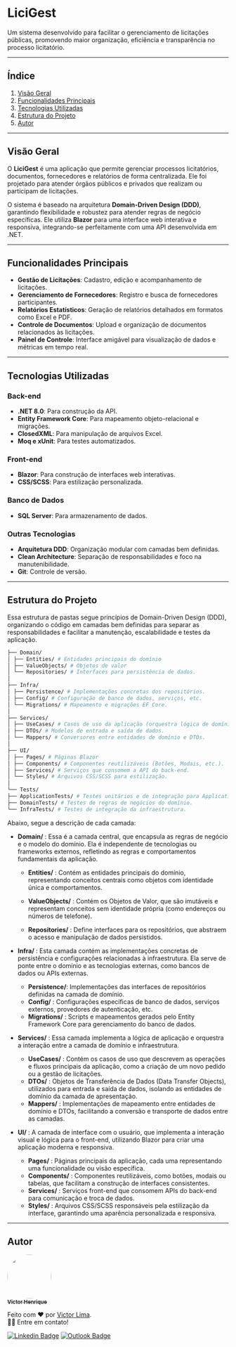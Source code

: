 # **LiciGest**

Um sistema desenvolvido para facilitar o gerenciamento de licitações públicas, promovendo maior organização, eficiência e transparência no processo licitatório.

---

## **Índice**

1. [Visão Geral](#visão-geral)
2. [Funcionalidades Principais](#funcionalidades-principais)
3. [Tecnologias Utilizadas](#tecnologias-utilizadas)
4. [Estrutura do Projeto](#estrutura-do-projeto)
5. [Autor](#autor)

---

## **Visão Geral**

O **LiciGest** é uma aplicação que permite gerenciar processos licitatórios, documentos, fornecedores e relatórios de forma centralizada. Ele foi projetado para atender órgãos públicos e privados que realizam ou participam de licitações.

O sistema é baseado na arquitetura **Domain-Driven Design (DDD)**, garantindo flexibilidade e robustez para atender regras de negócio específicas. Ele utiliza **Blazor** para uma interface web interativa e responsiva, integrando-se perfeitamente com uma API desenvolvida em .NET.

---

## **Funcionalidades Principais**

- **Gestão de Licitações**: Cadastro, edição e acompanhamento de licitações.
- **Gerenciamento de Fornecedores**: Registro e busca de fornecedores participantes.
- **Relatórios Estatísticos**: Geração de relatórios detalhados em formatos como Excel e PDF.
- **Controle de Documentos**: Upload e organização de documentos relacionados às licitações.
- **Painel de Controle**: Interface amigável para visualização de dados e métricas em tempo real.

---

## **Tecnologias Utilizadas**

### **Back-end**

- **.NET 8.0**: Para construção da API.
- **Entity Framework Core**: Para mapeamento objeto-relacional e migrações.
- **ClosedXML**: Para manipulação de arquivos Excel.
- **Moq e xUnit**: Para testes automatizados.

### **Front-end**

- **Blazor**: Para construção de interfaces web interativas.
- **CSS/SCSS**: Para estilização personalizada.

### **Banco de Dados**

- **SQL Server**: Para armazenamento de dados.

### **Outras Tecnologias**

- **Arquitetura DDD**: Organização modular com camadas bem definidas.
- **Clean Architecture**: Separação de responsabilidades e foco na manutenibilidade.
- **Git**: Controle de versão.

---

## Estrutura do Projeto

Essa estrutura de pastas segue princípios de Domain-Driven Design (DDD), organizando o código em camadas bem definidas para separar as responsabilidades e facilitar a manutenção, escalabilidade e testes da aplicação.

```bash
├── Domain/
│ ├── Entities/ # Entidades principais do domínio
│ ├── ValueObjects/ # Objetos de valor
│ └── Repositories/ # Interfaces para persistência de dados.
│
├── Infra/
│ ├── Persistence/ # Implementações concretas dos repositórios.
│ ├── Config/ # Configuração de banco de dados, serviços, etc.
│ └── Migrations/ # Mapeamento e migrações EF Core.
│
├── Services/
│ ├── UseCases/ # Casos de uso da aplicação (orquestra lógica de domínio e infraestrutura).
│ ├── DTOs/ # Modelos de entrada e saída de dados.
│ └── Mappers/ # Conversores entre entidades de domínio e DTOs.
│
├── UI/
│ ├── Pages/ # Páginas Blazor
│ ├── Components/ # Componentes reutilizáveis (Botões, Modais, etc.).
│ ├── Services/ # Serviços que consomem a API do back-end.
│ └── Styles/ # Arquivos CSS/SCSS para estilização.
│
└── Tests/
├── ApplicationTests/ # Testes unitários e de integração para Application.
├── DomainTests/ # Testes de regras de negócios do domínio.
└── InfraTests/ # Testes de integração da infraestrutura.
```

Abaixo, segue a descrição de cada camada:

- **Domain/** : Essa é a camada central, que encapsula as regras de negócio e o modelo do domínio. Ela é independente de tecnologias ou frameworks externos, refletindo as regras e comportamentos fundamentais da aplicação.

  - **Entities/** : Contém as entidades principais do domínio, representando conceitos centrais como objetos com identidade única e comportamentos.

  - **ValueObjects/** : Contém os Objetos de Valor, que são imutáveis e representam conceitos sem identidade própria (como endereços ou números de telefone).

  - **Repositories/** : Define interfaces para os repositórios, que abstraem o acesso e manipulação de dados persistidos.

- **Infra/** : Esta camada contém as implementações concretas de persistência e configurações relacionadas à infraestrutura. Ela serve de ponte entre o domínio e as tecnologias externas, como bancos de dados ou APIs externas.

  - **Persistence/**: Implementações das interfaces de repositórios definidas na camada de domínio.
  - **Config/** : Configurações específicas de banco de dados, serviços externos, provedores de autenticação, etc.
  - **Migrations/** : Scripts e mapeamentos gerados pelo Entity Framework Core para gerenciamento do banco de dados.

- **Services/** : Essa camada implementa a lógica de aplicação e orquestra a interação entre a camada de domínio e infraestrutura.

  - **UseCases/** : Contém os casos de uso que descrevem as operações e fluxos principais da aplicação, como a criação de um novo pedido ou a gestão de licitações.
  - **DTOs/** : Objetos de Transferência de Dados (Data Transfer Objects), utilizados para entrada e saída de dados, isolando as entidades de domínio da camada de apresentação.
  - **Mappers/** : Implementações de mapeamento entre entidades de domínio e DTOs, facilitando a conversão e transporte de dados entre as camadas.

- **UI/** : A camada de interface com o usuário, que implementa a interação visual e lógica para o front-end, utilizando Blazor para criar uma aplicação moderna e responsiva.

  - **Pages/** : Páginas principais da aplicação, cada uma representando uma funcionalidade ou visão específica.
  - **Components/** : Componentes reutilizáveis, como botões, modais ou tabelas, que facilitam a construção de interfaces consistentes.
  - **Services/** : Serviços front-end que consomem APIs do back-end para comunicação e troca de dados.
  - **Styles/** : Arquivos CSS/SCSS responsáveis pela estilização da interface, garantindo uma aparência personalizada e responsiva.

---

## Autor

<a href="https://www.linkedin.com/in/victorhenriqu3/">
 <img style="border-radius: 50%;" src="https://avatars.githubusercontent.com/u/43153097?v=4" width="100px;" alt=""/>
 <br />
 <sub><b>Victor Henrique</b></sub></a> <a href="mailto:victorhenriqu3@outlook.com" title="Email"></a>

Feito com ❤️ por [Victor Lima](https://www.linkedin.com/in/victorhenriqu3/).
<br/>👋🏽 Entre em contato!

[![Linkedin Badge](https://img.shields.io/badge/-Victor%20Henrique-blue?style=flat-square&logo=Linkedin&logoColor=white&link=https://www.linkedin.com/in/victorhenriqu3/)](https://www.linkedin.com/in/victorhenriqu3/)
[![Outlook Badge](https://img.shields.io/badge/-victorhenriqu3@outlook.com-blue?style=flat-square&logo=microsoft-outlook&logoColor=white&link=mailto:victorhenriqu3@outlook.com)](mailto:victorhenriqu3@outlook.com)
